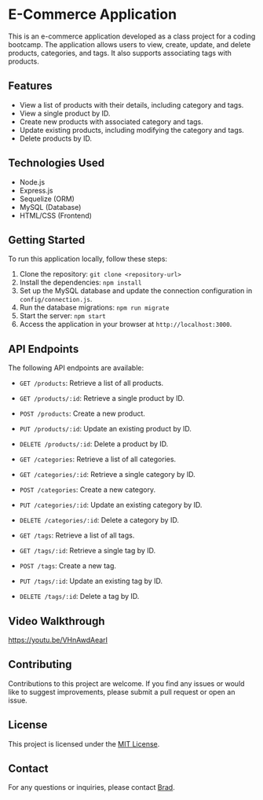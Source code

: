 # E-Commerce Application

This is an e-commerce application developed as a class project for a coding bootcamp. The application allows users to view, create, update, and delete products, categories, and tags. It also supports associating tags with products.

## Features

- View a list of products with their details, including category and tags.
- View a single product by ID.
- Create new products with associated category and tags.
- Update existing products, including modifying the category and tags.
- Delete products by ID.

## Technologies Used

- Node.js
- Express.js
- Sequelize (ORM)
- MySQL (Database)
- HTML/CSS (Frontend)

## Getting Started

To run this application locally, follow these steps:

1. Clone the repository: `git clone <repository-url>`
2. Install the dependencies: `npm install`
3. Set up the MySQL database and update the connection configuration in `config/connection.js`.
4. Run the database migrations: `npm run migrate`
5. Start the server: `npm start`
6. Access the application in your browser at `http://localhost:3000`.

## API Endpoints

The following API endpoints are available:

- `GET /products`: Retrieve a list of all products.
- `GET /products/:id`: Retrieve a single product by ID.
- `POST /products`: Create a new product.
- `PUT /products/:id`: Update an existing product by ID.
- `DELETE /products/:id`: Delete a product by ID.

- `GET /categories`: Retrieve a list of all categories.
- `GET /categories/:id`: Retrieve a single category by ID.
- `POST /categories`: Create a new category.
- `PUT /categories/:id`: Update an existing category by ID.
- `DELETE /categories/:id`: Delete a category by ID.

- `GET /tags`: Retrieve a list of all tags.
- `GET /tags/:id`: Retrieve a single tag by ID.
- `POST /tags`: Create a new tag.
- `PUT /tags/:id`: Update an existing tag by ID.
- `DELETE /tags/:id`: Delete a tag by ID.

## Video Walkthrough

https://youtu.be/VHnAwdAearI

## Contributing

Contributions to this project are welcome. If you find any issues or would like to suggest improvements, please submit a pull request or open an issue.

## License

This project is licensed under the [MIT License](https://opensource.org/licenses/MIT).

## Contact

For any questions or inquiries, please contact [Brad](mailto:bradfh@gmail.com).
